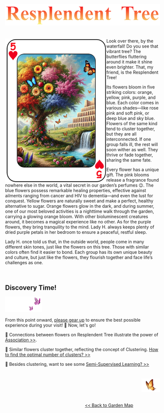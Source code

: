 <p align="center">
<img src="https://github.com/lady-h-world/My_Garden/blob/main/images/Resplendent_Tree_images/r_tree_title.png" width="511" height="70" />
</p>

#

<p>
<img align="left" src="https://github.com/lady-h-world/My_Garden/blob/main/images/Resplendent_Tree_images/res_tree_v2.png" width="330" height="470" />

Look over there, by the waterfall! Do you see that vibrant tree? The butterflies fluttering around it make it shine even brighter. That, my friend, is the Resplendent Tree!

Its flowers bloom in five striking colors: orange, yellow, pink, purple, and blue. Each color comes in various shades—like rose pink and soft pink, or deep blue and sky blue. Flowers of the same kind tend to cluster together, but they are all interconnected. If one group falls ill, the rest will soon wither as well. They thrive or fade together, sharing the same fate.

Every flower has a unique gift. The pink blooms release a fragrance found nowhere else in the world, a vital secret in our garden’s perfumes 😉. The blue flowers possess remarkable healing properties, effective against ailments ranging from cancer and HIV to dementia—and even the lust for conquest. Yellow flowers are naturally sweet and make a perfect, healthy alternative to sugar. Orange flowers glow in the dark, and during summer, one of our most beloved activities is a nighttime walk through the garden, carrying a glowing orange bloom. With other bioluminescent creatures around, it becomes a magical experience like no other. As for the purple flowers, they bring tranquility to the mind. Lady H. always keeps plenty of dried purple petals in her bedroom to ensure a peaceful, restful sleep.
  
Lady H. once told us that, in the outside world, people come in many different skin tones, just like the flowers on this tree. Those with similar colors often find it easier to bond. Each group has its own unique beauty and culture, but just like the flowers, they flourish together and face life’s challenges as one.

</p>
<p>&nbsp;</p>


## Discovery Time!

<p align="left">
<img src="https://github.com/lady-h-world/My_Garden/blob/main/images/follow_us.png" width="120" height="50" />
</p>

From this point onward, [please gear up][5] to ensure the best possible experience during your visit! 💝 Now, let's go!

🌱 Connections between flowers on Resplendent Tree illustrate the power of [Association >>][1].

🌱 Similar flowers cluster together, reflecting the concept of Clustering. [How to find the optimal number of clusters? >>][4]

🌱 Besides clustering, want to see some [Semi-Supervised Learning? >>][2]


#

<p align="right">
<img src="https://github.com/lady-h-world/My_Garden/blob/main/images/going_back.png" width="60" height="44" />
</p>

&nbsp;&nbsp;&nbsp;&nbsp;&nbsp;&nbsp;&nbsp;&nbsp;&nbsp;&nbsp;&nbsp;&nbsp;&nbsp;&nbsp;&nbsp;&nbsp;&nbsp;&nbsp;&nbsp;&nbsp;&nbsp;&nbsp;&nbsp;&nbsp;&nbsp;&nbsp;&nbsp;&nbsp;&nbsp;&nbsp;&nbsp;&nbsp;&nbsp;&nbsp;&nbsp;&nbsp;&nbsp;&nbsp;&nbsp;&nbsp;&nbsp;&nbsp;&nbsp;&nbsp;&nbsp;&nbsp;&nbsp;&nbsp;&nbsp;&nbsp;&nbsp;&nbsp;&nbsp;&nbsp;&nbsp;&nbsp;&nbsp;&nbsp;&nbsp;&nbsp;&nbsp;&nbsp;&nbsp;&nbsp;&nbsp;&nbsp;&nbsp;&nbsp;&nbsp;&nbsp;&nbsp;&nbsp;&nbsp;&nbsp;&nbsp;&nbsp;&nbsp;&nbsp;&nbsp;&nbsp;&nbsp;&nbsp;&nbsp;&nbsp;&nbsp;&nbsp;&nbsp;&nbsp;&nbsp;&nbsp;&nbsp;&nbsp;&nbsp;&nbsp;&nbsp;&nbsp;&nbsp;&nbsp;&nbsp;&nbsp;&nbsp;&nbsp;&nbsp;&nbsp;&nbsp;&nbsp;&nbsp;&nbsp;&nbsp;&nbsp;&nbsp;&nbsp;&nbsp;&nbsp;&nbsp;&nbsp;&nbsp;&nbsp;&nbsp;&nbsp;&nbsp;&nbsp;&nbsp;&nbsp;&nbsp;&nbsp;&nbsp;&nbsp;&nbsp;&nbsp;&nbsp;&nbsp;&nbsp;&nbsp;&nbsp;&nbsp;&nbsp;&nbsp;&nbsp;&nbsp;&nbsp;&nbsp;&nbsp;&nbsp;&nbsp;&nbsp;&nbsp;&nbsp;&nbsp;&nbsp;&nbsp;&nbsp;&nbsp;&nbsp;&nbsp;&nbsp;&nbsp;&nbsp;&nbsp;&nbsp;&nbsp;&nbsp;&nbsp;&nbsp;&nbsp;&nbsp;&nbsp;&nbsp;&nbsp;&nbsp;&nbsp;&nbsp;&nbsp;&nbsp;&nbsp;&nbsp;&nbsp;&nbsp;&nbsp;&nbsp;&nbsp;&nbsp;&nbsp;&nbsp;&nbsp;&nbsp;&nbsp;&nbsp;&nbsp;&nbsp;&nbsp;&nbsp;&nbsp;&nbsp;[<< Back to Garden Map][3]


[1]:https://github.com/lady-h-world/My_Garden/blob/main/reading_pages/Resplendent_Tree/rel1.md
[2]:https://github.com/lady-h-world/My_Garden/blob/main/reading_pages/Resplendent_Tree/semi_sup1.md
[3]:https://github.com/lady-h-world/My_Garden/blob/main/reading_pages/tour_guide.md#garden-map
[4]:https://github.com/lady-h-world/My_Garden/blob/main/reading_pages/Resplendent_Tree/unsup1.md
[5]:https://github.com/lady-h-world/My_Garden/blob/main/reading_pages/Resplendent_Tree/gear_up.md
